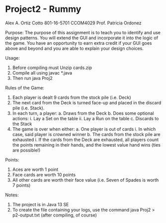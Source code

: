 # Project2 - Rummy

Alex A. Ortiz Cotto
801-16-5701
CCOM4029
Prof. Patricia Ordonez

Purpose: The purpose of this assignment is to teach you to identify and use design 
patterns. You will extend the GUI and incorporate it into the logic of the game.
You have an opportunity to earn extra credit if your GUI goes above and beyond 
and you are able to explain your design choices.


Usage:
1. Before compiling must Unzip cards.zip
2. Compile all using javac *.java
3. Then run java Proj2

Rules of the Game:
1. Each player is dealt 9 cards from the stock pile (i.e. Deck)
2. The next card from the Deck is turned face-up and placed in the discard pile (i.e. Stack).
3. In each turn, a player:
  a. Draws from the Deck
  b. Does some optional actions:
    i.  Lay a Set on the table
    ii. Lay a Run on the table
  c. Discards to the Stack
4. The game is over when either:
  a. One player is out of cards
    i. In which case, said player is crowned winner
  b. The cards from the stock pile are exhausted
    i. If the cards from the Deck are exhausted, all players count the points remaining in their hands, and the lowest value hand wins (ties are possible!)

Points:
1. Aces are worth 1 point
2. Face cards are worth 10 points
3. All other cards are worth their face value (i.e. Seven of Spades is worth 7 points)

Notes:
1. The project is in Java 13 SE 
2. To create the file containing your logs, use the command java Proj2 > p2-output.txt (after compiling, of course)
